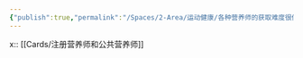 ```yaml
---
{"publish":true,"permalink":"/Spaces/2-Area/运动健康/各种营养师的获取难度很低.md","title":"各种营养师的获取难度很低","created":"2022-12-17","modified":"2023-03-14","published":"2025-07-12T18:52:23.427+08:00","cssclasses":""}
---
```



x:: [[Cards/注册营养师和公共营养师]]
